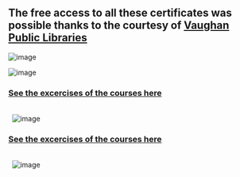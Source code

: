 ## The free access to all these certificates was possible thanks to the courtesy of [**Vaughan Public Libraries**](https://www.vaughanpl.info/databases/view/LinkedIn_Learning)

![image](https://github.com/GBlanch/Portfolio/assets/136500426/3818a673-e184-4db1-8a7d-c5b2c15b7c6f)



![image](https://github.com/GBlanch/Portfolio/assets/136500426/4170195c-e572-417b-9f1d-0b24224cb50e)
### [See the excercises of the courses here](https://github.com/GBlanch/Portfolio/tree/main/0.Files/1.Certificates/2.LinkedIn~Microsoft/0.course_files/0.Essentials%20in%20DA)


&nbsp;    
&nbsp;
![image](https://github.com/GBlanch/Portfolio/assets/136500426/7da29f32-ea56-46c0-a545-a2fc28c3343f)
### [See the excercises of the courses here](https://github.com/GBlanch/Portfolio/tree/main/0.Files/1.Certificates/2.LinkedIn~Microsoft/0.course_files/1.Master%20MExcel)


&nbsp;    
&nbsp;
![image](https://github.com/GBlanch/Portfolio/assets/136500426/8549fa1a-2ddb-4ba2-bb54-805f826053ac)


